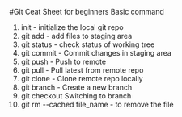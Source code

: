 #Git Ceat Sheet for beginners
Basic command
1. init - initialize the local git repo
2. git add<file> - add files to staging area
3. git status - check status of working tree
4. git commit - Commit changes in staging area
5. git push - Push to remote 
6. git pull - Pull latest from remote repo
7. git clone - Clone remote repo locally
8. git branch <branch name> - Create a new branch
9. git  checkout <branch name> Switching to branch
10. git rm --cached file_name  - to remove the file